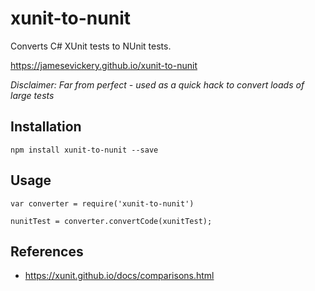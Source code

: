 # xunit-to-nunit

Converts C# XUnit tests to NUnit tests.

https://jamesevickery.github.io/xunit-to-nunit

_Disclaimer: Far from perfect - used as a quick hack to convert loads of large tests_

## Installation

    npm install xunit-to-nunit --save

## Usage

    var converter = require('xunit-to-nunit')

    nunitTest = converter.convertCode(xunitTest);

## References

- https://xunit.github.io/docs/comparisons.html
